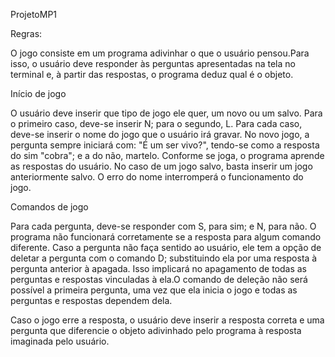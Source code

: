 ProjetoMP1

Regras:

O jogo consiste em um programa adivinhar o que o usuário pensou.Para isso, o usuário deve responder às perguntas apresentadas na tela no terminal e, à partir das respostas, o programa deduz qual é o objeto. 

Início de jogo

O usuário deve inserir que tipo de jogo ele quer, um novo ou um salvo. Para o primeiro caso, deve-se inserir N; para o segundo, L. Para cada caso, deve-se inserir o nome do jogo que o usuário irá gravar. No novo jogo, a pergunta sempre iniciará com: "É um ser vivo?", tendo-se como a resposta do sim "cobra"; e a do não, martelo. Conforme se joga, o programa aprende as respostas do usuário. No caso de um jogo salvo, basta inserir um jogo anteriormente salvo. O erro do nome interromperá o funcionamento do jogo.

Comandos de jogo

Para cada pergunta, deve-se responder com S, para sim; e N, para não. O programa não funcionará corretamente se a resposta para algum comando diferente. Caso a pergunta não faça sentido ao usuário, ele tem a opção de deletar a pergunta com o comando D; substituindo ela por uma resposta à pergunta anterior à apagada. Isso implicará no apagamento de todas as perguntas e respostas vinculadas à ela.O comando de deleção não será possível a primeira pergunta, uma vez que ela inicia o jogo e todas as perguntas e respostas dependem dela.

Caso o jogo erre a resposta, o usuário deve inserir a resposta correta e uma pergunta que diferencie o objeto adivinhado pelo programa à resposta imaginada pelo usuário.

